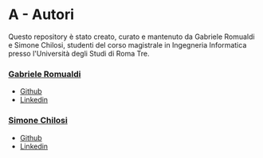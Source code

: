 # A - Autori

Questo repository è stato creato, curato e mantenuto da Gabriele Romualdi e Simone Chilosi, studenti del corso magistrale in Ingegneria Informatica presso l'Università degli Studi di Roma Tre.

### [Gabriele Romualdi](https://github.com/Panemiele)

- [Github](https://github.com/Panemiele)
- [Linkedin](https://www.linkedin.com/in/gabriele-romualdi/)

### [Simone Chilosi](https://github.com/simochilo)

- [Github](https://github.com/simochilo)
- [Linkedin](https://www.linkedin.com/in/simone-chilosi-575260239/)